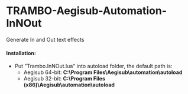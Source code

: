 # TRAMBO-Aegisub-Automation-InNOut
Generate In and Out text effects 

#### Installation:  
- Put "Trambo.InNOut.lua" into autoload folder, the default path is:  
    - Aegisub 64-bit: **C:\Program Files\Aegisub\automation\autoload**  
    - Aegisub 32-bit: **C:\Program Files (x86)\Aegisub\automation\autoload** 
